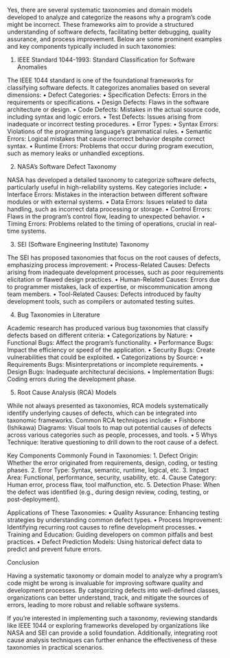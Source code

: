 Yes, there are several systematic taxonomies and domain models developed to analyze and categorize the reasons why a program’s code might be incorrect. These frameworks aim to provide a structured understanding of software defects, facilitating better debugging, quality assurance, and process improvement. Below are some prominent examples and key components typically included in such taxonomies:

1. IEEE Standard 1044-1993: Standard Classification for Software Anomalies

The IEEE 1044 standard is one of the foundational frameworks for classifying software defects. It categorizes anomalies based on several dimensions:
	•	Defect Categories:
	•	Specification Defects: Errors in the requirements or specifications.
	•	Design Defects: Flaws in the software architecture or design.
	•	Code Defects: Mistakes in the actual source code, including syntax and logic errors.
	•	Test Defects: Issues arising from inadequate or incorrect testing procedures.
	•	Error Types:
	•	Syntax Errors: Violations of the programming language’s grammatical rules.
	•	Semantic Errors: Logical mistakes that cause incorrect behavior despite correct syntax.
	•	Runtime Errors: Problems that occur during program execution, such as memory leaks or unhandled exceptions.

2. NASA’s Software Defect Taxonomy

NASA has developed a detailed taxonomy to categorize software defects, particularly useful in high-reliability systems. Key categories include:
	•	Interface Errors: Mistakes in the interaction between different software modules or with external systems.
	•	Data Errors: Issues related to data handling, such as incorrect data processing or storage.
	•	Control Errors: Flaws in the program’s control flow, leading to unexpected behavior.
	•	Timing Errors: Problems related to the timing of operations, crucial in real-time systems.

3. SEI (Software Engineering Institute) Taxonomy

The SEI has proposed taxonomies that focus on the root causes of defects, emphasizing process improvement:
	•	Process-Related Causes: Defects arising from inadequate development processes, such as poor requirements elicitation or flawed design practices.
	•	Human-Related Causes: Errors due to programmer mistakes, lack of expertise, or miscommunication among team members.
	•	Tool-Related Causes: Defects introduced by faulty development tools, such as compilers or automated testing suites.

4. Bug Taxonomies in Literature

Academic research has produced various bug taxonomies that classify defects based on different criteria:
	•	Categorizations by Nature:
	•	Functional Bugs: Affect the program’s functionality.
	•	Performance Bugs: Impact the efficiency or speed of the application.
	•	Security Bugs: Create vulnerabilities that could be exploited.
	•	Categorizations by Source:
	•	Requirements Bugs: Misinterpretations or incomplete requirements.
	•	Design Bugs: Inadequate architectural decisions.
	•	Implementation Bugs: Coding errors during the development phase.

5. Root Cause Analysis (RCA) Models

While not always presented as taxonomies, RCA models systematically identify underlying causes of defects, which can be integrated into taxonomic frameworks. Common RCA techniques include:
	•	Fishbone (Ishikawa) Diagrams: Visual tools to map out potential causes of defects across various categories such as people, processes, and tools.
	•	5 Whys Technique: Iterative questioning to drill down to the root cause of a defect.

Key Components Commonly Found in Taxonomies:
	1.	Defect Origin: Whether the error originated from requirements, design, coding, or testing phases.
	2.	Error Type: Syntax, semantic, runtime, logical, etc.
	3.	Impact Area: Functional, performance, security, usability, etc.
	4.	Cause Category: Human error, process flaw, tool malfunction, etc.
	5.	Detection Phase: When the defect was identified (e.g., during design review, coding, testing, or post-deployment).

Applications of These Taxonomies:
	•	Quality Assurance: Enhancing testing strategies by understanding common defect types.
	•	Process Improvement: Identifying recurring root causes to refine development processes.
	•	Training and Education: Guiding developers on common pitfalls and best practices.
	•	Defect Prediction Models: Using historical defect data to predict and prevent future errors.

Conclusion

Having a systematic taxonomy or domain model to analyze why a program’s code might be wrong is invaluable for improving software quality and development processes. By categorizing defects into well-defined classes, organizations can better understand, track, and mitigate the sources of errors, leading to more robust and reliable software systems.

If you’re interested in implementing such a taxonomy, reviewing standards like IEEE 1044 or exploring frameworks developed by organizations like NASA and SEI can provide a solid foundation. Additionally, integrating root cause analysis techniques can further enhance the effectiveness of these taxonomies in practical scenarios.